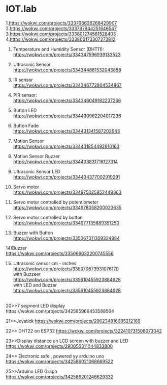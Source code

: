 # IOT.lab
1.https://wokwi.com/projects/333796636268429907<br>
2.https://wokwi.com/projects/333797944251646547<br>
3.https://wokwi.com/projects/333801274561528403<br>
4.https://wokwi.com/projects/333806173307273812<br>

1) Temperature and Humidity Sensor (DHT11):<br>
https://wokwi.com/projects/334347596939133523<br>

2) Ultrasonic Sensor<br>
https://wokwi.com/projects/334344881532043858<br>

3) IR sensor<br>
https://wokwi.com/projects/334346772804534867<br>

4) PIR sensor:<br>
https://wokwi.com/projects/334346049182237266<br>

5) Button LED<br>
https://wokwi.com/projects/334430962204017236<br>

6) Button Fade<br>
https://wokwi.com/projects/334431341587202643<br>

7) Motion Sensor<br>
https://wokwi.com/projects/334431854492910163<br>

8) Motion Sensor Buzzer<br>
https://wokwi.com/projects/334433831716127314<br>

9) Ultrasonic Sensor LED<br>
https://wokwi.com/projects/334434377002910291<br>

10) Servo motor<br>
https://wokwi.com/projects/334975025852449363<br>

11) Servo motor controlled by potentiometer<br>
https://wokwi.com/projects/334978058200023635<br>

12) Servo motor controlled by button<br>
https://wokwi.com/projects/334977135889351250<br>

13) Buzzer with Button<br>
https://wokwi.com/projects/335067311309324884<br>

14)Buzzer<br>
https://wokwi.com/projects/335066032200745556<br>

15) Ultrasonic sensor cm - inches<br>
https://wokwi.com/projects/335070673931076179<br>
with Buzzeer<br>
https://wokwi.com/projects/335610455923884628<br>
with LED and Buzzer<br>
https://wokwi.com/projects/335610455923884628<br>

<br>
20>>7 segment LED display
https://wokwi.com/projects/342585966453588564

21>>Joystick
https://wokwi.com/projects/296234816685212169

22>> DHT22 on ESP32
https://wokwi.com/projects/322410731508073042


23>>Display distance on LCD screen with buzzer and LED
https://wokwi.com/projects/290056311044833800

24>> Electronic safe , powered yy arduino uno
https://wokwi.com/projects/342586021068669522

25>>Arduino LED Graph
https://wokwi.com/projects/342586201248629332
